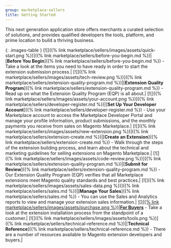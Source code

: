 ```yaml
---
group: marketplace-sellers
title: Getting Started
---
```


This next generation application store offers merchants a curated selection of solutions, and provides qualified developers the tools, platform, and prime location to build a thriving business.

{: .images-table }
[![]({% link marketplace/sellers/images/assets/quick-start.png %})]({% link marketplace/sellers/before-you-begin.md %})|[**Before You Begin**]({% link marketplace/sellers/before-you-begin.md %}) - Take a look at the items you need to have ready in order to start the extension submission process.|
[![]({% link marketplace/sellers/images/assets/tech-review.png %})]({% link marketplace/sellers/extension-quality-program.md %})|[**Extension Quality Program**]({% link marketplace/sellers/extension-quality-program.md %}) - Read up on what the Extension Quality Program (EQP) is all about.|
[![]({% link marketplace/sellers/images/assets/your-account.png %})]({% link marketplace/sellers/developer-register.md %})|[**Set Up Your Developer Account**]({% link marketplace/sellers/developer-register.md %}) - Use your Marketplace account to access the Marketplace Developer Portal and  manage your profile information, product submissions, and the monthly payments you receive from sales on Magento Marketplace.|
[![]({% link marketplace/sellers/images/assets/new-extension.png %})]({% link marketplace/sellers/extension-create.md %})|[**Create an Extension**]({% link marketplace/sellers/extension-create.md %}) - Walk through the steps of the extension building process, and learn about the technical and marketing guidelines for selling extensions on Magento Marketplace.|
[![]({% link marketplace/sellers/images/assets/code-review.png %})]({% link marketplace/sellers/extension-quality-program.md %})|[**Submit for Review**]({% link marketplace/sellers/extension-quality-program.md %}) - Our Extension Quality Program (EQP) verifies that all Marketplace extensions meet Magento quality standards and best practices.|
[![]({% link marketplace/sellers/images/assets/sales-data.png %})]({% link marketplace/sellers/sales.md %})|[**Manage Your Sales**]({% link marketplace/sellers/sales.md %}) - You can use the Sales and Analytics reports to view and manage your extension sales information.|
[![]({% link marketplace/sellers/images/assets/purchase.png %})][1]|[**For Buyers**](https://docs.magento.com/m2/ee/user_guide/magento/magento-marketplace.html) - Take a look at the extension installation process from the standpoint of a customer.|
[![]({% link marketplace/sellers/images/assets/tools.png %})]({% link marketplace/sellers/technical-reference.md %})|[**Technical Reference**]({% link marketplace/sellers/technical-reference.md %}) - There are a number of resources available to Magento extension developers and buyers.|

[1]: https://docs.magento.com/m2/ee/user_guide/magento/magento-marketplace.html